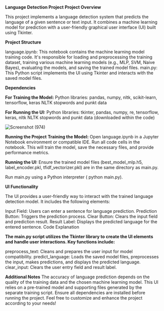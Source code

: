**Language Detection Project**
**Project Overview**

This project implements a language detection system that predicts the language of a given sentence or text input. It combines a machine learning model for prediction with a user-friendly graphical user interface (UI) built using Tkinter.

**Project Structure**

language.ipynb: This notebook contains the machine learning model training code. It's responsible for loading and preprocessing the training dataset, training various machine learning models (e.g., MLP, SVM, Naive Bayes), evaluating the models, and saving the trained model files.
main.py: This Python script implements the UI using Tkinter and interacts with the saved model files.

**Dependencies**

**For Training the Model:**
Python libraries: pandas, numpy, nltk, scikit-learn, tensorflow, keras
NLTK stopwords and punkt data

**For Running the UI:**
Python libraries: tkinter, pandas, numpy, re, tensorflow, keras, nltk
NLTK stopwords and punkt data (downloaded within the code)

![Screenshot (974)](https://github.com/gradan-hash/languageidentifier/assets/80700768/66bacf2e-38a8-45c1-9f67-6ae3a46813d8)


**Running the Project**
**Training the Model:**
Open language.ipynb in a Jupyter Notebook environment or compatible IDE.
Run all code cells in the notebook. This will train the model, save the necessary files, and provide performance metrics.

**Running the UI:**
Ensure the trained model files (best_model_mlp.h5, label_encoder.pkl, tfidf_vectorizer.pkl) are in the same directory as main.py.

Run main.py using a Python interpreter ( python main.py).

**UI Functionality**

The UI provides a user-friendly way to interact with the trained language detection model. It includes the following elements:

Input Field: Users can enter a sentence for language prediction.
Prediction Button: Triggers the prediction process.
Clear Button: Clears the input field and prediction result.
Result Label: Displays the predicted language for the entered sentence.
Code Explanation

**The main.py script utilizes the Tkinter library to create the UI elements and handle user interactions. Key functions include:**

preprocess_text: Cleans and prepares the user input for model compatibility.
predict_language: Loads the saved model files, preprocesses the input, makes predictions, and displays the predicted language.
clear_input: Clears the user entry field and result label.

**Additional Notes**
The accuracy of language prediction depends on the quality of the training data and the chosen machine learning model.
This UI relies on a pre-trained model and supporting files generated by the separate training script.
Ensure all dependencies are installed before running the project.
Feel free to customize and enhance the project according to your needs!
